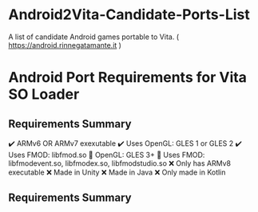 # Android2Vita-Candidate-Ports-List
A list of candidate Android games portable to Vita. ( https://android.rinnegatamante.it )

# Android Port Requirements for Vita SO Loader 

## Requirements Summary
✔️ ARMv6 OR ARMv7 exexutable 
✔️ Uses OpenGL: GLES 1 or GLES 2 
✔️ Uses FMOD: libfmod.so 
🔶 OpenGL: GLES 3+ 
🔶 Uses FMOD: libfmodevent.so, libfmodex.so, libfmodstudio.so 
❌ Only has ARMv8 executable 
❌ Made in Unity 
❌ Made in Java 
❌ Only made in Kotlin 

## Requirements Summary
